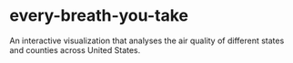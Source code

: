 # every-breath-you-take
 An interactive visualization that analyses the air quality of different states and counties across United States.
